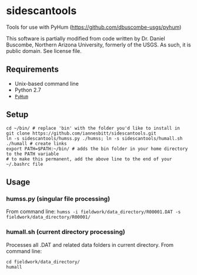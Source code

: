 # sidescantools
Tools for use with PyHum (https://github.com/dbuscombe-usgs/pyhum)

This software is partially modified from code written by Dr. Daniel Buscombe, Northern Arizona University, formerly of the USGS. As such, it is public domain. See license file.

## Requirements
- Unix-based command line
- Python 2.7
- [`PyHum`](https://github.com/dbuscombe-usgs/pyhum)

## Setup
```
cd ~/bin/ # replace 'bin' with the folder you'd like to install in
git clone https://github.com/iannesbitt/sidescantools.git
ln -s sidescantools/humss.py ./humss; ln -s sidescantools/humall.sh ./humall # create links
export PATH=$PATH:~/bin/ # adds the bin folder in your home directory to the PATH variable
# to make this permanent, add the above line to the end of your ~/.bashrc file
```

## Usage
### humss.py (singular file processing)
From command line:
`humss -i fieldwork/data_directory/R00001.DAT -s fieldwork/data_directory/R00001/`

### humall.sh (current directory processing)
Processes all .DAT and related data folders in current directory. From command line:

```
cd fieldwork/data_directory/
humall
```

